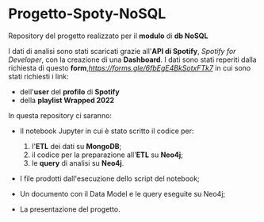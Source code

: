 # Progetto-Spoty-NoSQL
Repository del progetto realizzato per il **modulo** di **db NoSQL**


I dati di analisi sono stati scaricati grazie all'**API di Spotify**, *Spotify for Developer*, con la creazione di una **Dashboard**.
I dati sono stati reperiti dalla richiesta di questo **form**,*https://forms.gle/6fbEgE4BkSotxFTk7* in cui sono stati richiesti i link:
- dell'**user** del **profilo** di **Spotify**
- della **playlist Wrapped 2022**

In questa repository ci saranno:
- Il notebook Jupyter in cui è stato scritto il codice per:
     1. l'**ETL** dei dati su **MongoDB**;
     2. il codice per la preparazione all'**ETL** su **Neo4j**;
     3. le **query** di analisi su **Neo4j**.

- I file prodotti dall'esecuzione dello script del notebook;

- Un documento con il Data Model e le query eseguite su Neo4j;

- La presentazione del progetto.
